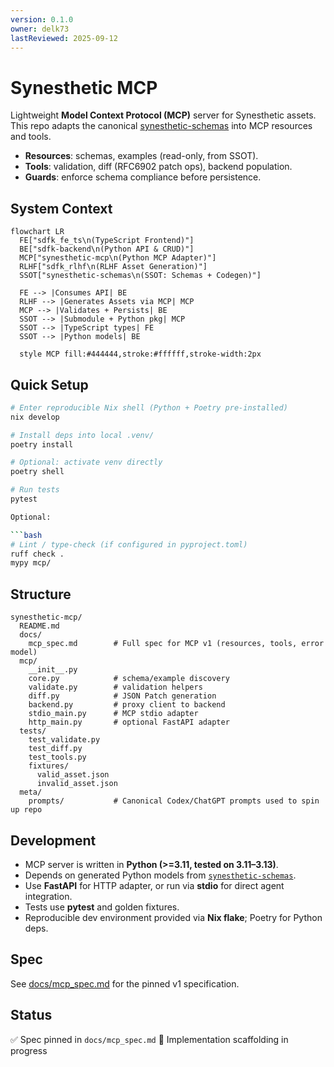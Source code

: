 ```yaml
---
version: 0.1.0
owner: delk73
lastReviewed: 2025-09-12
---
```


# Synesthetic MCP

Lightweight **Model Context Protocol (MCP)** server for Synesthetic assets.  
This repo adapts the canonical [synesthetic-schemas](https://github.com/delk73/synesthetic-schemas) into MCP resources and tools.

- **Resources**: schemas, examples (read-only, from SSOT).  
- **Tools**: validation, diff (RFC6902 patch ops), backend population.  
- **Guards**: enforce schema compliance before persistence.

## System Context

```mermaid
flowchart LR
  FE["sdfk_fe_ts\n(TypeScript Frontend)"]
  BE["sdfk-backend\n(Python API & CRUD)"]
  MCP["synesthetic-mcp\n(Python MCP Adapter)"]
  RLHF["sdfk_rlhf\n(RLHF Asset Generation)"]
  SSOT["synesthetic-schemas\n(SSOT: Schemas + Codegen)"]

  FE --> |Consumes API| BE
  RLHF --> |Generates Assets via MCP| MCP
  MCP --> |Validates + Persists| BE
  SSOT --> |Submodule + Python pkg| MCP
  SSOT --> |TypeScript types| FE
  SSOT --> |Python models| BE

  style MCP fill:#444444,stroke:#ffffff,stroke-width:2px
```

## Quick Setup

```bash
# Enter reproducible Nix shell (Python + Poetry pre-installed)
nix develop

# Install deps into local .venv/
poetry install

# Optional: activate venv directly
poetry shell

# Run tests
pytest

Optional:

```bash
# Lint / type-check (if configured in pyproject.toml)
ruff check .
mypy mcp/
```

## Structure

```
synesthetic-mcp/
  README.md
  docs/
    mcp_spec.md        # Full spec for MCP v1 (resources, tools, error model)
  mcp/
    __init__.py
    core.py            # schema/example discovery
    validate.py        # validation helpers
    diff.py            # JSON Patch generation
    backend.py         # proxy client to backend
    stdio_main.py      # MCP stdio adapter
    http_main.py       # optional FastAPI adapter
  tests/
    test_validate.py
    test_diff.py
    test_tools.py
    fixtures/
      valid_asset.json
      invalid_asset.json
  meta/
    prompts/           # Canonical Codex/ChatGPT prompts used to spin up repo
```

## Development

* MCP server is written in **Python (>=3.11, tested on 3.11–3.13)**.
* Depends on generated Python models from [`synesthetic-schemas`](https://github.com/delk73/synesthetic-schemas).
* Use **FastAPI** for HTTP adapter, or run via **stdio** for direct agent integration.
* Tests use **pytest** and golden fixtures.
* Reproducible dev environment provided via **Nix flake**; Poetry for Python deps.

## Spec

See [docs/mcp\_spec.md](docs/mcp_spec.md) for the pinned v1 specification.

## Status

✅ Spec pinned in `docs/mcp_spec.md`
🚧 Implementation scaffolding in progress